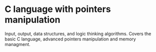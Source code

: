 # C language with pointers manipulation

Input, output, data structures, and logic thinking algorithms. Covers the basic C language, advanced pointers manipulation and memory managment.
